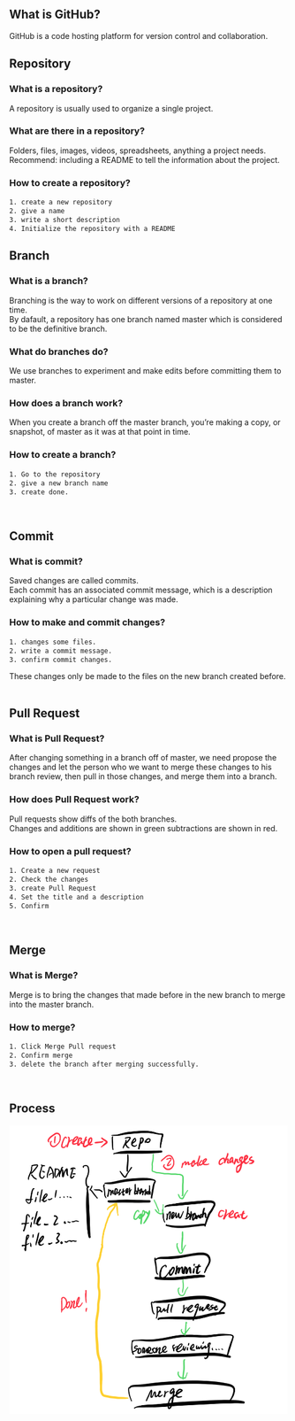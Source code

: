 ## What is GitHub?
GitHub is a code hosting platform for version control and collaboration.
 
## Repository	
### What is a repository?  
A repository is usually used to organize a single project.  
### What are there in a repository?
Folders, files, images, videos, spreadsheets, anything a project needs.  
Recommend: including a README to tell the information about the project.  
### How to create a repository? 
	1. create a new repository  
	2. give a name  
	3. write a short description  
	4. Initialize the repository with a README 
## Branch	
### What is a branch?
Branching is the way to work on different versions of a repository at one time.  
By dafault, a repository has one branch named master which is considered to be the definitive branch.  
### What do branches do?  
We use branches to experiment and make edits before committing them to master.
### How does a branch work?
When you create a branch off the master branch, you’re making a copy, or snapshot, of master as it was at that point in time.
### How to create a branch?
	1. Go to the repository  
	2. give a new branch name  
	3. create done.
 
## Commit
### What is commit?  
Saved changes are called commits.  
Each commit has an associated commit message, which is a description explaining why a particular change was made.  
### How to make and commit changes?  
	1. changes some files.  
	2. write a commit message.  
	3. confirm commit changes.  
These changes only be made to the files on the new branch created before.
 
## Pull Request
### What is Pull Request?  
After changing something in a branch off of master, we need propose the changes and let the person who we want to merge these changes to his branch review, then pull in those changes, and merge them into a branch.  
### How does Pull Request work?  
Pull requests show diffs of the both branches.  
Changes and additions are shown in green subtractions are shown in red.
### How to open a pull request?  
	1. Create a new request  
	2. Check the changes  
	3. create Pull Request  
	4. Set the title and a description  
	5. Confirm  
 
## Merge
### What is Merge?  
Merge is to bring the changes that made before in the new branch to merge into the master branch.  
### How to merge?  
	1. Click Merge Pull request  
	2. Confirm merge  
	3. delete the branch after merging successfully.  
 
## Process
![](images/github_process.png)